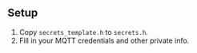 ## Setup
1. Copy `secrets_template.h` to `secrets.h`.
2. Fill in your MQTT credentials and other private info.